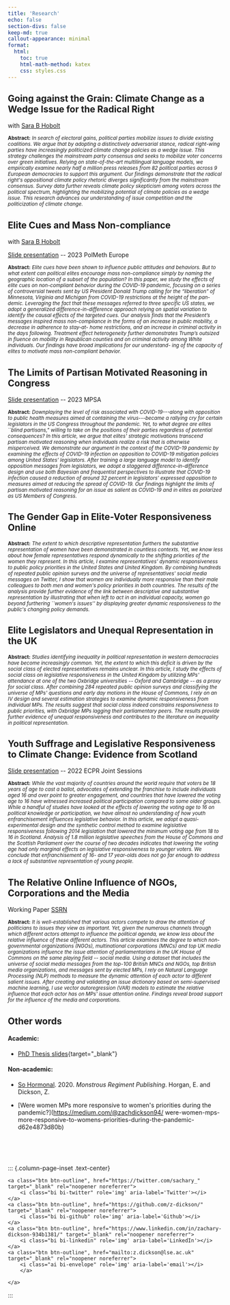 ```yaml
---
title: 'Research'
echo: false
section-divs: false
keep-md: true
callout-appearance: minimal
format:
  html:
    toc: true
    html-math-method: katex
    css: styles.css
---
```







## Going against the Grain: Climate Change as a Wedge Issue for the Radical Right
with [Sara B Hobolt](https://www.lse.ac.uk/government/people/academic-staff/sara-hobolt) 




<sub>**Abstract:** *In search of electoral gains, political parties mobilize issues to divide existing coalitions. We argue that by adopting a distinctively adversarial stance, radical right-wing parties have increasingly politicized climate change policies as a wedge issue. This strategy challenges the mainstream party consensus and seeks to mobilize voter concerns over green initiatives. Relying on state-of-the-art multilingual language models, we empirically examine nearly half a million press releases from 82 political parties across 9 European democracies to support this argument. Our findings demonstrate that the radical right's oppositional climate policy rhetoric diverges significantly from the mainstream consensus. Survey data further reveals climate policy skepticism among voters across the political spectrum, highlighting the mobilizing potential of climate policies as a wedge issue. This research advances our understanding of issue competition and the politicization of climate change.*</sub>



## Elite Cues and Mass Non-compliance

with [Sara B Hobolt](https://www.lse.ac.uk/government/people/academic-staff/sara-hobolt) 

[Slide presentation](assets/elite_cues_dickson_hobolt.html) -- 2023 PolMeth Europe

<sub>**Abstract:** *Elite cues have been shown to influence public attitudes and behaviors. But
to what extent can political elites encourage mass non-compliance simply
by naming the geographic location of a subset of the population? In this
paper, we study the effects of elite cues on non-compliant behavior during
the COVID-19 pandemic, focusing on a series of controversial tweets sent
by US President Donald Trump calling for the “liberation” of Minnesota,
Virginia and Michigan from COVID-19 restrictions at the height of the pan-
demic. Leveraging the fact that these messages referred to three specific US
states, we adopt a generalized difference-in-difference approach relying on
spatial variation to identify the causal effects of the targeted cues. Our analysis finds that the President’s messages inspired mass non-compliance in the
forms of an increase in public mobility, a decrease in adherence to stay-at-
home restrictions, and an increase in criminal activity in the days following.
Treatment effect heterogeneity further demonstrates Trump’s outsized in
fluence on mobility in Republican counties and on criminal activity among
White individuals. Our findings have broad implications for our understand-
ing of the capacity of elites to motivate mass non-compliant behavior.*</sub>


## The Limits of Partisan Motivated Reasoning in Congress

<!-- with [Tevfik Murat Yildirim](http://www.tevfikmuratyildirim.com/)  -->

[Slide presentation](assets/covid_motivated_reasoning.html) -- 2023 MPSA

<sub>**Abstract:** *Downplaying the level of risk associated with COVID-19---along with opposition to public health measures aimed at containing the virus---became a rallying cry for certain legislators in the US Congress throughout the pandemic. Yet, to what degree are elites ``blind partisans," willing to take on the positions of their parties regardless of potential consequences? In this article, we argue that elites' strategic motivations transcend partisan motivated reasoning when individuals realize a risk that is otherwise misperceived. We demonstrate our argument in the context of the COVID-19 pandemic by examining the effects of COVID-19 infection on opposition to COVID-19 mitigation policies among United States' legislators. After training a large language model to identify opposition messages from legislators, we adopt a staggered difference-in-difference design and use both Bayesian and frequentist perspectives to illustrate that COVID-19 infection caused a reduction of around 32 percent in legislators' expressed opposition to measures aimed at reducing the spread of COVID-19. Our findings highlight the limits of partisan motivated reasoning for an issue as salient as COVID-19 and in elites as polarized as US Members of Congress.*</sub>


## The Gender Gap in Elite-Voter Responsiveness Online 


<sub>**Abstract:** *The extent to which descriptive representation furthers the substantive representation of women have been demonstrated in countless contexts. Yet, we know less about how female representatives respond dynamically to the shifting priorities of the women they represent. In this article, I examine representatives' dynamic responsiveness to public policy priorities in the United States and United Kingdom. By combining hundreds of repeated public opinion surveys and the universe of representatives' social media messages on Twitter, I show that women are individually more responsive than their male colleagues to both men and women's policy priorities in both countries. The results of the analysis provide further evidence of the link between descriptive and substantive representation by illustrating that when left to act in an individual capacity, women go beyond furthering ``women's issues'' by displaying greater dynamic responsiveness to the public's changing policy demands.*</sub>


 
## Elite Legislators and Unequal Representation in the UK

 
<sub>**Abstract:** *Studies identifying inequality in political representation in western democracies have become increasingly common. Yet, the extent to which this deficit is driven by the social class of elected representatives remains unclear. In this article, I study the effects of social class on legislative responsiveness in the United Kingdom by utilizing MPs' attendance at one of the two Oxbridge universities -- Oxford and Cambridge -- as a proxy for social class. After combining 284 repeated public opinion surveys and classifying the universe of MPs' questions and early day motions in the House of Commons, I rely on an IV design and several estimation strategies to examine dynamic responsiveness from individual MPs. The results suggest that social class indeed constrains responsiveness to public priorities, with Oxbridge MPs lagging their parliamentary peers. The results provide further evidence of unequal responsiveness and contributes to the literature on inequality in political representation.*

 

## Youth Suffrage and Legislative Responsiveness to Climate Change: Evidence from Scotland
 
<!-- with [Tevfik Murat Yildirim](http://www.tevfikmuratyildirim.com/) (under review) -->

[Slide presentation](assets/ECPR_JS_youth_enfranchisement.pdf) -- 2022 ECPR Joint Sessions
 
 <sub>**Abstract:** *While the vast majority of countries around the world require that voters be 18 years of age to cast a ballot, advocates of extending the franchise to include individuals aged 16 and over point to greater engagement, and countries that have lowered the voting age to 16 have witnessed increased political participation compared to some older groups. While a handful of studies have looked at the effects of lowering the voting age to 16 on political knowledge or participation, we have almost no understanding of how youth enfranchisement influences legislative behavior. In this article, we adopt a quasi-experimental design and the synthetic control method to examine legislative responsiveness following 2014 legislation that lowered the minimum voting age from 18 to 16 in Scotland. Analysis of 1.8 million legislative speeches from the House of Commons and the Scottish Parliament over the course of two decades indicates that lowering the voting age had only marginal effects on legislative responsiveness to younger voters. We conclude that enfranchisement of 16- and 17 year-olds does not go far enough to address a lack of substantive representation of young people.*</sub>



## The Relative Online Influence of NGOs, Corporations and the Media 

Working Paper [SSRN](https://papers.ssrn.com/sol3/papers.cfm?abstract_id=4348997)

<sub>**Abstract:** *It is well-established that various actors compete to draw the attention of politicians to issues they view as important. Yet, given the numerous channels through which different actors attempt to influence the political agenda, we know less about the relative influence of these different actors. This article examines the degree to which non-governmental organizations (NGOs), multinational corporations (MNCs) and top UK media organizations influence the issue attention of parliamentarians in the UK House of Commons on the same playing field -- social media. Using a dataset that includes the universe of social media messages from the top-100 British MNCs and NGOs, top British media organizations, and messages sent by elected MPs, I rely on Natural Language Processing (NLP) methods to measure the dynamic attention of each actor to different salient issues. After creating and validating an issue dictionary based on semi-supervised machine learning, I use vector autoregression (VAR) models to estimate the relative influence that each actor has on MPs' issue attention online. Findings reveal broad support for the influence of the media and corporations.*</sub>







<!-- ### Elite Cues and Mass Non-Compliance -- with [Sara B Hobolt](https://hobolt.com/) -->


## Other words 

#### Academic: 
+ [PhD Thesis slides](assets/thesis_presentation.html){target="_blank"}

#### Non-academic: 

 
 + [So Hormonal](https://www.monstrous-regiment.com/shop/so-hormonal-essays-about-our-hormones). 2020. _Monstrous Regiment Publishing_. Horgan, E. and Dickson, Z. 
 
 +  [Were women MPs more responsive to women's priorities during the pandemic?](https://medium.com/@zachdickson94/
were-women-mps-more-responsive-to-womens-priorities-during-the-pandemic-d62e4873d80b)


<br>
<br>
<br>

    

::: {.column-page-inset .text-center}


```{=html}
<a class="btn btn-outline", href="https://twitter.com/sachary_" target="_blank" rel="noopener noreferrer">
    <i class="bi bi-twitter" role='img' aria-label='Twitter'></i>
</a>
<a class="btn btn-outline", href="https://github.com/z-dickson/" target="_blank" rel="noopener noreferrer">
    <i class="bi bi-github" role='img' aria-label='Github'></i>
</a>
<a class="btn btn-outline", href="https://www.linkedin.com/in/zachary-dickson-934b1381/" target="_blank" rel="noopener noreferrer">
    <i class="bi bi-linkedin" role='img' aria-label='LinkedIn'></i>
</a>
<a class="btn btn-outline", href="mailto:z.dickson@lse.ac.uk" target="_blank" rel="noopener noreferrer">
    <i class="ai bi-envelope" role='img' aria-label='email'></i>
    </a>

</a>
```


:::

